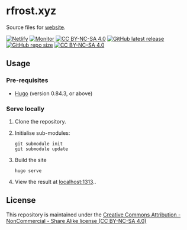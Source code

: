 # rfrost.xyz

Source files for [website][website].

[![Netlify][netlify-shield]][netlify]
[![Monitor][website-status-shield]][website]
[![CC BY-NC-SA 4.0][github-issues-shield]][github-issues]
[![GitHub latest release][github-release-shield+]][github-release]
[![GitHub repo size][github-repo-size-shield]][github-repo]
[![CC BY-NC-SA 4.0][cc-by-nc-sa-shield]][cc-by-nc-sa]

<!--[![Netlify Status](https://api.netlify.com/api/v1/badges/639fb7a9-1d1a-40b2-9286-1d2163e8965e/deploy-status)](https://app.netlify.com/sites/rfrost-xyz/deploys) -->

## Usage

### Pre-requisites
* [Hugo](https://gohugo.io/getting-started/installing/) (version 0.84.3, or above)

### Serve locally

1. Clone the repository.
2. Initialise sub-modules:
   
	```
	git submodule init
	git submodule update
	```

2. Build the site
	```
	hugo serve
	```
4. View the result at [localhost:1313](http://localhost:1313/)..

## License
<!-- https://github.com/santisoler/cc-licenses -->

This repository is maintained under the [Creative Commons Attribution - NonCommercial - Share Alike license (CC BY-NC-SA 4.0)][cc-by-nc-sa]

[netlify-shield]: https://img.shields.io/netlify/639fb7a9-1d1a-40b2-9286-1d2163e8965e
[netlify]: https://app.netlify.com/sites/rfrost-xyz/deploys
[website]: https://rfrost.xyz
[website-status-shield]: https://img.shields.io/website?down_color=lightgrey&down_message=offline&up_color=brightgreen&up_message=online&url=https%3A%2F%2Frfrost.xyz
[cc-by-nc-sa]: http://creativecommons.org/licenses/by-nc-sa/4.0/
[cc-by-nc-sa-shield]: https://img.shields.io/badge/License-CC%20BY--NC--SA%204.0-lightgrey.svg
[github-repo]: https://github.com/rdfrost/rfrost-xyz/
[github-repo-size-shield]: https://img.shields.io/github/repo-size/rdfrost/rfrost-xyz
[github-issues]: https://github.com/rdfrost/rfrost-xyz/issues
[github-issues-shield]: https://img.shields.io/github/issues/rdfrost/rfrost-xyz
[github-release]: https://github.com/rdfrost/rfrost-xyz/releases/latest
[github-release-shield]: https://img.shields.io/github/v/release/rdfrost/rfrost-xyz?color=blue
[github-release-shield+]: https://img.shields.io/github/v/release/rdfrost/rfrost-xyz?color=blue&include_prereleases